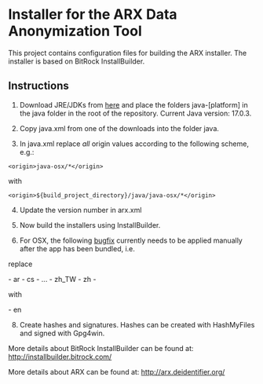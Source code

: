 Installer for the ARX Data Anonymization Tool
====

This project contains configuration files for building the ARX installer. The installer is based on BitRock InstallBuilder.

Instructions
----

1. Download JRE/JDKs from [here](https://installbuilder.com/java/) and place the folders java-[platform] in the java folder
in the root of the repository. Current Java version: 17.0.3.

2. Copy java.xml from one of the downloads into the folder java.

3. In java.xml replace _all_ origin values according to the following scheme, e.g.:

```<origin>java-osx/*</origin>```
 
with
 
```<origin>${build_project_directory}/java/java-osx/*</origin>```

4. Update the version number in arx.xml

5. Now build the installers using InstallBuilder.

6. For OSX, the following [bugfix](https://git.eclipse.org/r/#/c/105553/1/features/org.eclipse.equinox.executable.feature/bin/cocoa/macosx/x86_64/Eclipse.app/Contents/Info.plist) currently needs to be applied manually after the app has been bundled, i.e.

replace

<array>
-			<string>ar</string>
-			<string>cs</string>
-			...
-			<string>zh_TW</string>
-			<string>zh</string>
-		</array>

with

<array>
-		<string>en</string>
</array>

8. Create hashes and signatures. Hashes can be created with HashMyFiles and signed with Gpg4win.

More details about BitRock InstallBuilder can be found at: http://installbuilder.bitrock.com/   

More details about ARX can be found at: http://arx.deidentifier.org/   
